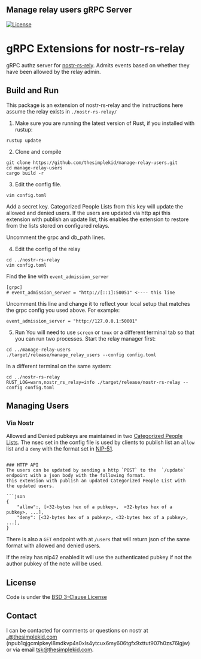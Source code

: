 ## Manage relay users gRPC Server
[![License](https://img.shields.io/badge/License-BSD_3--Clause-blue.svg)](LICENSE)

# gRPC Extensions for nostr-rs-relay

gRPC authz server for [nostr-rs-rely](https://github.com/scsibug/nostr-rs-relay). Admits events based on whether they have been allowed by the relay admin.  

## Build and Run
This package is an extension of nostr-rs-relay and the instructions here assume the relay exists in `./nostr-rs-relay/`
1. Make sure you are running the latest version of Rust, if you installed with rustup:
```
rustup update
```
2. Clone and compile
```
git clone https://github.com/thesimplekid/manage-relay-users.git
cd manage-relay-users
cargo build -r
```
3. Edit the config file.
```
vim config.toml
```

Add a secret key.
Categorized People Lists from this key will update the allowed and denied users.
If the users are updated via http api this extension with publish an update list,
this enables the extension to restore from the lists stored on configured relays.

Uncomment the grpc and db_path lines.

4. Edit the config of the relay 
```
cd ../nostr-rs-relay
vim config.toml
```
Find the line with `event_admission_server`
```
[grpc]
# event_admission_server = "http://[::1]:50051" <---- this line
```
Uncomment this line and change it to reflect your local setup that matches the grpc config you used above. For example:
```
event_admission_server = "http://127.0.0.1:50001"
``` 
5. Run
You will need to use `screen` or `tmux` or a different terminal tab so that you can run two processes.
Start the relay manager first:
```
cd ../manage-relay-users
./target/release/manage_relay_users --config config.toml
```
In a different terminal on the same system:
```
cd ../nostr-rs-relay
RUST_LOG=warn,nostr_rs_relay=info ./target/release/nostr-rs-relay --config config.toml
```

## Managing Users

### Via Nostr

Allowed and Denied pubkeys are maintained in two [Categorized People Lists](https://github.com/nostr-protocol/nips/blob/master/51.md#categorized-people-list).
The nsec set in the config file is used by clients to publish list an `allow` list and a `deny` with the format set in [NIP-51](https://github.com/nostr-protocol/nips/blob/master/51.md).


```

### HTTP API
The users can be updated by sending a http `POST` to the  `/update` endpoint with a json body with the following format.
This extension with publish an updated Categorized People List with the updated users.

```json
{
    "allow":, [<32-bytes hex of a pubkey>,  <32-bytes hex of a pubkey>, ...],
    "deny": [<32-bytes hex of a pubkey>, <32-bytes hex of a pubkey>, ...],
}
```

There is also a `GET` endpoint with at `/users` that will return json of the same format with allowed and denied users.


If the relay has nip42 enabled it will use the authenticated pubkey if not the author pubkey of the note will be used. 


## License 
Code is under the [BSD 3-Clause License](LICENSE-BSD-3)

## Contact

I can be contacted for comments or questions on nostr at _@thesimplekid.com (npub1qjgcmlpkeyl8mdkvp4s0xls4ytcux6my606tgfx9xttut907h0zs76lgjw) or via email tsk@thesimplekid.com.
